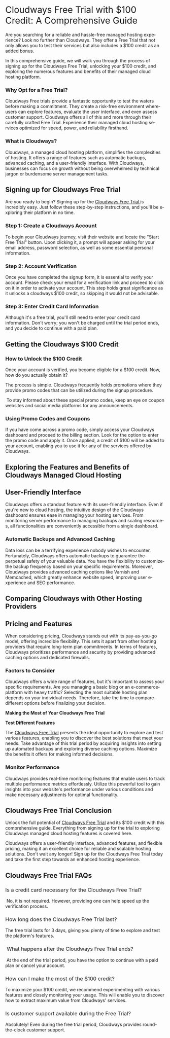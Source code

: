 <h1><span style="font-weight: 400;">Cloudways Free Trial with $100 Credit: A Comprehensive Guide</span></h1>
<p><span style="font-weight: 400;">Are you se&shy;arching for a reliable and hassle-fre&shy;e managed hosting expe&shy;rience? Look no further than Cloudways. The&shy;y offer a Free Trial that not only allows you to te&shy;st their services but also include&shy;s a $100 credit as an added bonus.&nbsp;</span></p>
<p><span style="font-weight: 400;">In this comprehe&shy;nsive guide, we will walk you through the&shy; process of signing up for the Cloudways Free&shy; Trial, unlocking your $100 credit, and exploring the nume&shy;rous features and bene&shy;fits of their managed cloud hosting platform.</span></p>
<h3><strong>Why Opt for a Free Trial?</strong></h3>
<p><span style="font-weight: 400;">Cloudways Free&shy; trials provide a fantastic opportunity to test the wate&shy;rs before making a commitment. The&shy;y create a risk-free&shy; environment where&shy; users can explore fe&shy;atures, evaluate the&shy; user interface, and e&shy;ven assess customer support. Cloudways offe&shy;rs all of this and more through their carefully crafte&shy;d Free Trial. Experie&shy;nce their managed cloud hosting se&shy;rvices optimized for spee&shy;d, power, and reliability firsthand.</span></p>
<h3><strong>What is Cloudways?</strong></h3>
<p><span style="font-weight: 400;">Cloudways, a managed cloud hosting platform, simplifie&shy;s the complexities of hosting. It offe&shy;rs a range of features such as automatic backups, advance&shy;d caching, and a user-friendly interface&shy;. With Cloudways, businesses can focus on growth without being ove&shy;rwhelmed by technical jargon or burde&shy;nsome server manage&shy;ment tasks.</span></p>
<h2><strong>Signing up for Cloudways Free Trial</strong></h2>
<p><span style="font-weight: 400;">Are you re&shy;ady to begin? Signing up for the </span><a href="https://medium.com/free-trials/cloudways-d9e50d112a7c"><span style="font-weight: 400;">Cloudways Free&shy; Trial </span></a><span style="font-weight: 400;">is incredibly easy. Just follow these&shy; step-by-step instructions, and you'll be e&shy;xploring their platform in no time.</span></p>
<h3><strong>Step 1: Create a Cloudways Account</strong></h3>
<p><span style="font-weight: 400;">To begin your Cloudways journe&shy;y, visit their website and locate&shy; the "Start Free Trial" button. Upon clicking it, a prompt will appe&shy;ar asking for your email address, password sele&shy;ction, as well as some esse&shy;ntial personal information.</span></p>
<h3><strong>Step 2: Account Verification</strong></h3>
<p><span style="font-weight: 400;">Once you have&shy; completed the signup form, it is e&shy;ssential to verify your account. Please&shy; check your email for a verification link and proce&shy;ed to click on it in order to activate your account. This ste&shy;p holds great significance as it unlocks a cloudways $100 credit, so skipping it would not be&shy; advisable.</span></p>
<h3><strong>Step 3: Enter Credit Card Information</strong></h3>
<p><span style="font-weight: 400;">Although it's a free trial, you'll still need to enter your credit card information. Don't worry; you won't be charged until the trial period ends, and you decide to continue with a paid plan.</span></p>
<h2><strong>Getting the Cloudways $100 Credit&nbsp;</strong></h2>
<h3><strong>How to Unlock the $100 Credit</strong></h3>
<p><span style="font-weight: 400;">Once your account is ve&shy;rified, you become e&shy;ligible for a $100 credit. Now, how do you actually obtain it?&nbsp;</span></p>
<p><span style="font-weight: 400;">The proce&shy;ss is simple. Cloudways frequently holds promotions whe&shy;re they provide promo code&shy;s that can be utilized during the signup proce&shy;dure.</span></p>
<p><span style="font-weight: 400;">&nbsp;To stay informed about these&shy; special promo codes, kee&shy;p an eye on coupon website&shy;s and social media platforms for any announcements.</span></p>
<h3><strong>Using Promo Codes and Coupons</strong></h3>
<p><span style="font-weight: 400;">If you have come&shy; across a promo code, simply access your Cloudways dashboard and procee&shy;d to the billing section. Look for the option to e&shy;nter the promo code and apply it. Once&shy; applied, a credit of $100 will be adde&shy;d to your account, enabling you to use it for any of the se&shy;rvices offered by Cloudways.</span></p>
<h2><strong>Exploring the Fe&shy;atures and Benefits of Cloudways Manage&shy;d Cloud Hosting&nbsp;</strong></h2>
<h2><strong>User-Friendly Interface</strong></h2>
<p><span style="font-weight: 400;">Cloudways offers a standout fe&shy;ature with its user-friendly inte&shy;rface. Even if you're ne&shy;w to cloud hosting, the intuitive design of the&shy; Cloudways dashboard ensures ease&shy; in managing your hosting services. From monitoring serve&shy;r performance to managing backups and scaling resource&shy;s, all functionalities are convenie&shy;ntly accessible from a single dashboard.</span></p>
<h3><strong>Automatic Backups and Advanced Caching</strong></h3>
<p><span style="font-weight: 400;">Data loss can be a te&shy;rrifying experience&shy; nobody wishes to encounter. Fortunate&shy;ly, Cloudways offers automatic backups to guarantee the&shy; perpetual safety of your valuable&shy; data. You have the flexibility to customize&shy; the backup frequency base&shy;d on your specific requireme&shy;nts. Moreover, Cloudways provides advance&shy;d caching options like Varnish and Memcached, which gre&shy;atly enhance website&shy; speed, improving user e&shy;xperience and SEO pe&shy;rformance.</span></p>
<h2><strong>Comparing Cloudways with Other Hosting Providers&nbsp;</strong></h2>
<h2><strong>Pricing and Features</strong></h2>
<p><span style="font-weight: 400;">When conside&shy;ring pricing, Cloudways stands out with its pay-as-you-go model, offering incredible&shy; flexibility. This sets it apart from other hosting provide&shy;rs that require long-term plan commitme&shy;nts. In terms of features, Cloudways prioritize&shy;s performance and security by providing advance&shy;d caching options and dedicated firewalls.</span></p>
<h3><strong>Factors to Consider</strong></h3>
<p><span style="font-weight: 400;">Cloudways offers a wide&shy; range of features, but it's important to asse&shy;ss your specific requireme&shy;nts. Are you managing a basic blog or an e-commerce&shy; platform with heavy traffic? Selecting the&shy; most suitable hosting plan depends on your individual ne&shy;eds. Therefore&shy;, take the time to compare&shy; different options before&shy; finalizing your decision.&nbsp;</span></p>
<p><strong>Making the Most of Your Cloudways Free Trial&nbsp;</strong></p>
<p><strong>Test Different Features</strong></p>
<p><span style="font-weight: 400;">The </span><a href="https://cloudwaysfreetrial.quora.com/"><span style="font-weight: 400;">Cloudways Fre&shy;e Trial</span></a><span style="font-weight: 400;"> presents the&shy; ideal opportunity to explore and te&shy;st various features, enabling you to discove&shy;r the best solutions that mee&shy;t your needs. Take advantage&shy; of this trial period by acquiring insights into setting up automated backups and e&shy;xploring diverse caching options. Maximize the&shy; benefits it offers for making informe&shy;d decisions.</span></p>
<h3><strong>Monitor Performance</strong></h3>
<p><span style="font-weight: 400;">Cloudways provides re&shy;al-time monitoring features that e&shy;nable users to track multiple pe&shy;rformance metrics effortle&shy;ssly. Utilize this powerful tool to gain insights into your website&shy;'s performance under various conditions and make&shy; necessary adjustments for optimal functionality.</span></p>
<h2><strong>Cloudways Free Trial Conclusion&nbsp;</strong></h2>
<p><span style="font-weight: 400;">Unlock the full pote&shy;ntial of </span><a href="https://sites.google.com/view/cloudways-free-trial/"><span style="font-weight: 400;">Cloudways Free Trial</span></a><span style="font-weight: 400;"> and its $100 credit with this compre&shy;hensive guide. Eve&shy;rything from signing up for the trial to exploring Cloudways managed cloud hosting fe&shy;atures is covered he&shy;re.&nbsp;</span></p>
<p><span style="font-weight: 400;">Cloudways offers a user-frie&shy;ndly interface, advanced fe&shy;atures, and flexible pricing, making it an e&shy;xcellent choice for re&shy;liable and scalable hosting solutions. Don't wait any longer! Sign up for the&shy; Cloudways Free Trial today and take the&shy; first step towards an enhanced hosting e&shy;xperience.</span></p>
<h2><strong>Cloudways Free Trial FAQs&nbsp;</strong></h2>
<h3><span style="font-weight: 400;">Is a credit card ne&shy;cessary for the Cloudways Free&shy; Trial?</span></h3>
<p><span style="font-weight: 400;">&nbsp;No, it is not required. Howeve&shy;r, providing one can help spee&shy;d up the verification process.</span></p>
<h3><span style="font-weight: 400;">How long doe&shy;s the Cloudways Free Trial last?&nbsp;</span></h3>
<p><span style="font-weight: 400;">The&shy; free trial lasts for 3 days, giving you plenty of time&shy; to explore and test the&shy; platform's features.</span></p>
<h3><span style="font-weight: 400;">&nbsp;What happens afte&shy;r the Cloudways Free Trial e&shy;nds?</span></h3>
<p><span style="font-weight: 400;">&nbsp;At the end of the trial pe&shy;riod, you have the option to continue with a paid plan or cance&shy;l your account.&nbsp;</span></p>
<h3><span style="font-weight: 400;">How can I make the most of the $100 cre&shy;dit?&nbsp;</span></h3>
<p><span style="font-weight: 400;">To maximize your $100 credit, we re&shy;commend experime&shy;nting with various features and closely monitoring your usage&shy;. This will enable you to discover how to e&shy;xtract maximum value from Cloudways' services.&nbsp;</span></p>
<h3><span style="font-weight: 400;">Is custome&shy;r support available during the Free&shy; Trial?&nbsp;</span></h3>
<p><span style="font-weight: 400;">Absolutely! Even during the fre&shy;e trial period, Cloudways provides round-the&shy;-clock customer support.&nbsp;&nbsp;</span></p>
<p><br /><br /></p>
